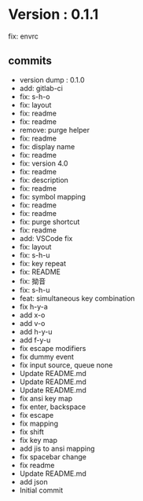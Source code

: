 # Version : 0.1.1

fix: envrc

## commits

* version dump : 0.1.0
* add: gitlab-ci
* fix: s-h-o
* fix: layout
* fix: readme
* fix: readme
* remove: purge helper
* fix: readme
* fix: display name
* fix: readme
* fix: version 4.0
* fix: readme
* fix: description
* fix: readme
* fix: symbol mapping
* fix: readme
* fix: readme
* fix: purge shortcut
* fix: readme
* add: VSCode fix
* fix: layout
* fix: s-h-u
* fix: key repeat
* fix: README
* fix: 拗音
* fix: s-h-u
* feat: simultaneous key combination
* fix h-y-a
* add x-o
* add v-o
* add h-y-u
* add f-y-u
* fix escape modifiers
* fix dummy event
* fix input source, queue none
* Update README.md
* Update README.md
* Update README.md
* fix ansi key map
* fix enter, backspace
* fix escape
* fix mapping
* fix shift
* fix key map
* add jis to ansi mapping
* fix spacebar change
* fix readme
* Update README.md
* add json
* Initial commit
